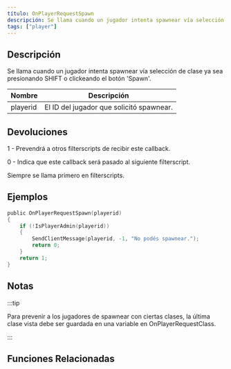 ```yaml
---
título: OnPlayerRequestSpawn
descripción: Se llama cuando un jugador intenta spawnear vía selección de clase ya sea presionando SHIFT o clickeando el botón 'Spawn'.
tags: ["player"]
---
```


## Descripción

Se llama cuando un jugador intenta spawnear vía selección de clase ya sea presionando SHIFT o clickeando el botón 'Spawn'.

| Nombre   | Descripción                                   |
| -------- | --------------------------------------------- |
| playerid | El ID del jugador que solicitó spawnear.      |

## Devoluciones

1 - Prevendrá a otros filterscripts de recibir este callback.

0 - Indica que este callback será pasado al siguiente filterscript.

Siempre se llama primero en filterscripts.

## Ejemplos

```c
public OnPlayerRequestSpawn(playerid)
{
    if (!IsPlayerAdmin(playerid))
    {
        SendClientMessage(playerid, -1, "No podés spawnear.");
        return 0;
    }
    return 1;
}
```

## Notas

<TipNPCCallbacksES />

:::tip

Para prevenir a los jugadores de spawnear con ciertas clases, la última clase vista debe ser guardada en una variable en OnPlayerRequestClass.

:::

## Funciones Relacionadas
